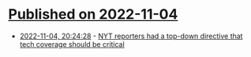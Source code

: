 # [Published on 2022-11-04](index.md)

* [2022-11-04, 20:24:28](https://news.ycombinator.com/item?id=33473275) - [NYT reporters had a top-down directive that tech coverage should be critical](https://twitter.com/KelseyTuoc/status/1588231892792328192)
